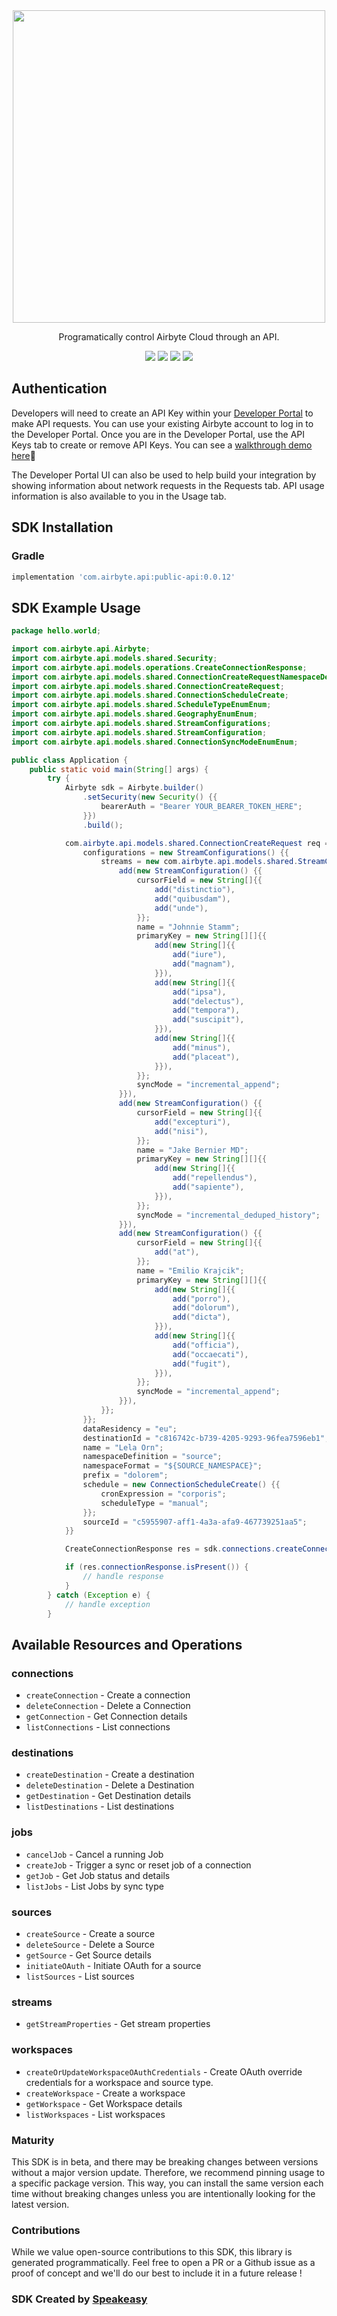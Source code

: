 <div align="center">
    <picture>
        <img src="https://user-images.githubusercontent.com/68016351/222853569-b35cc448-6481-4cf2-a237-bd5da47e94fd.png" width="500">
    </picture>
   <p>Programatically control Airbyte Cloud through an API.</p>
   <a href="https://reference.airbyte.com/reference/start"><img src="https://img.shields.io/static/v1?label=Docs&message=API Ref&color=000000&style=for-the-badge" /></a>
   <a href="https://github.com/airbytehq/airbyte-api-java-sdk/actions"><img src="https://img.shields.io/github/actions/workflow/status/airbytehq/airbyte-api-java-sdk/speakeasy_sdk_generation.yml?style=for-the-badge" /></a>
  <a href="https://opensource.org/licenses/MIT"><img src="https://img.shields.io/badge/License-MIT-blue.svg?style=for-the-badge" /></a>
  <a href="https://github.com/airbytehq/airbyte-api-java-sdk/releases"><img src="https://img.shields.io/github/v/release/airbytehq/airbyte-api-java-sdk?sort=semver&style=for-the-badge" /></a>
</div>

## Authentication

Developers will need to create an API Key within your [Developer Portal](https://portal.airbyte.com/) to make API requests. You can use your existing Airbyte account to log in to the Developer Portal. Once you are in the Developer Portal, use the API Keys tab to create or remove API Keys. You can see a [walkthrough demo here](https://www.loom.com/share/7997a7c67cd642cc8d1c72ef0dfcc4bc)🎦

The Developer Portal UI can also be used to help build your integration by showing information about network requests in the Requests tab. API usage information is also available to you in the Usage tab.

<!-- Start SDK Installation -->
## SDK Installation

### Gradle

```groovy
implementation 'com.airbyte.api:public-api:0.0.12'
```
<!-- End SDK Installation -->

## SDK Example Usage
<!-- Start SDK Example Usage -->
```java
package hello.world;

import com.airbyte.api.Airbyte;
import com.airbyte.api.models.shared.Security;
import com.airbyte.api.models.operations.CreateConnectionResponse;
import com.airbyte.api.models.shared.ConnectionCreateRequestNamespaceDefinitionEnum;
import com.airbyte.api.models.shared.ConnectionCreateRequest;
import com.airbyte.api.models.shared.ConnectionScheduleCreate;
import com.airbyte.api.models.shared.ScheduleTypeEnumEnum;
import com.airbyte.api.models.shared.GeographyEnumEnum;
import com.airbyte.api.models.shared.StreamConfigurations;
import com.airbyte.api.models.shared.StreamConfiguration;
import com.airbyte.api.models.shared.ConnectionSyncModeEnumEnum;

public class Application {
    public static void main(String[] args) {
        try {
            Airbyte sdk = Airbyte.builder()
                .setSecurity(new Security() {{
                    bearerAuth = "Bearer YOUR_BEARER_TOKEN_HERE";
                }})
                .build();

            com.airbyte.api.models.shared.ConnectionCreateRequest req = new ConnectionCreateRequest() {{
                configurations = new StreamConfigurations() {{
                    streams = new com.airbyte.api.models.shared.StreamConfiguration[]{{
                        add(new StreamConfiguration() {{
                            cursorField = new String[]{{
                                add("distinctio"),
                                add("quibusdam"),
                                add("unde"),
                            }};
                            name = "Johnnie Stamm";
                            primaryKey = new String[][]{{
                                add(new String[]{{
                                    add("iure"),
                                    add("magnam"),
                                }}),
                                add(new String[]{{
                                    add("ipsa"),
                                    add("delectus"),
                                    add("tempora"),
                                    add("suscipit"),
                                }}),
                                add(new String[]{{
                                    add("minus"),
                                    add("placeat"),
                                }}),
                            }};
                            syncMode = "incremental_append";
                        }}),
                        add(new StreamConfiguration() {{
                            cursorField = new String[]{{
                                add("excepturi"),
                                add("nisi"),
                            }};
                            name = "Jake Bernier MD";
                            primaryKey = new String[][]{{
                                add(new String[]{{
                                    add("repellendus"),
                                    add("sapiente"),
                                }}),
                            }};
                            syncMode = "incremental_deduped_history";
                        }}),
                        add(new StreamConfiguration() {{
                            cursorField = new String[]{{
                                add("at"),
                            }};
                            name = "Emilio Krajcik";
                            primaryKey = new String[][]{{
                                add(new String[]{{
                                    add("porro"),
                                    add("dolorum"),
                                    add("dicta"),
                                }}),
                                add(new String[]{{
                                    add("officia"),
                                    add("occaecati"),
                                    add("fugit"),
                                }}),
                            }};
                            syncMode = "incremental_append";
                        }}),
                    }};
                }};
                dataResidency = "eu";
                destinationId = "c816742c-b739-4205-9293-96fea7596eb1";
                name = "Lela Orn";
                namespaceDefinition = "source";
                namespaceFormat = "${SOURCE_NAMESPACE}";
                prefix = "dolorem";
                schedule = new ConnectionScheduleCreate() {{
                    cronExpression = "corporis";
                    scheduleType = "manual";
                }};
                sourceId = "c5955907-aff1-4a3a-afa9-467739251aa5";
            }}            

            CreateConnectionResponse res = sdk.connections.createConnection(req);

            if (res.connectionResponse.isPresent()) {
                // handle response
            }
        } catch (Exception e) {
            // handle exception
        }
```
<!-- End SDK Example Usage -->

<!-- Start SDK Available Operations -->
## Available Resources and Operations


### connections

* `createConnection` - Create a connection
* `deleteConnection` - Delete a Connection
* `getConnection` - Get Connection details
* `listConnections` - List connections

### destinations

* `createDestination` - Create a destination
* `deleteDestination` - Delete a Destination
* `getDestination` - Get Destination details
* `listDestinations` - List destinations

### jobs

* `cancelJob` - Cancel a running Job
* `createJob` - Trigger a sync or reset job of a connection
* `getJob` - Get Job status and details
* `listJobs` - List Jobs by sync type

### sources

* `createSource` - Create a source
* `deleteSource` - Delete a Source
* `getSource` - Get Source details
* `initiateOAuth` - Initiate OAuth for a source
* `listSources` - List sources

### streams

* `getStreamProperties` - Get stream properties

### workspaces

* `createOrUpdateWorkspaceOAuthCredentials` - Create OAuth override credentials for a workspace and source type.
* `createWorkspace` - Create a workspace
* `getWorkspace` - Get Workspace details
* `listWorkspaces` - List workspaces
<!-- End SDK Available Operations -->

### Maturity

This SDK is in beta, and there may be breaking changes between versions without a major version update. Therefore, we recommend pinning usage 
to a specific package version. This way, you can install the same version each time without breaking changes unless you are intentionally 
looking for the latest version.

### Contributions

While we value open-source contributions to this SDK, this library is generated programmatically. 
Feel free to open a PR or a Github issue as a proof of concept and we'll do our best to include it in a future release !

### SDK Created by [Speakeasy](https://docs.speakeasyapi.dev/docs/using-speakeasy/client-sdks)
